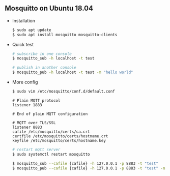 ## Mosquitto on Ubuntu 18.04

- Installation
  
  ```bash
  $ sudo apt update
  $ sudo apt install mosquitto mosquitto-clients
  ```

- Quick test
  
  ```bash
  # subscribe in one console
  $ mosquitto_sub -h localhost -t test

  # publish in another console
  $ mosquitto_pub -h localhost -t test -m "hello world"
  ```
  
- More config

  ```bash
  $ sudo vim /etc/mosquitto/conf.d/default.conf
  ```
  
  ```
  # Plain MQTT protocol
  listener 1883

  # End of plain MQTT configuration

  # MQTT over TLS/SSL
  listener 8883
  cafile /etc/mosquitto/certs/ca.crt
  certfile /etc/mosquitto/certs/hostname.crt
  keyfile /etc/mosquitto/certs/hostname.key
  ```
  
  ```bash
  # restart mqtt server
  $ sudo systemctl restart mosquitto
  ```
  
  ```bash
  $ mosquitto_sub --cafile {cafile} -h 127.0.0.1 -p 8883 -t "test" 
  $ mosquitto_pub --cafile {cafile} -h 127.0.0.1 -p 8883 -t "test" -m "hello world"
  ```
